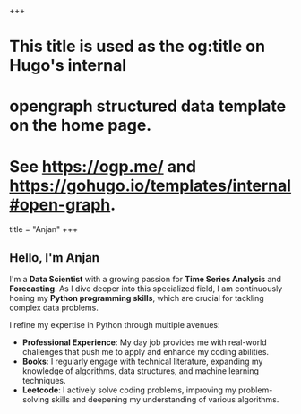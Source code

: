 +++
# This title is used as the og:title on Hugo's internal
# opengraph structured data template on the home page.
# See https://ogp.me/ and https://gohugo.io/templates/internal#open-graph.
title = "Anjan"
+++

## Hello, I'm Anjan

I'm a **Data Scientist** with a growing passion for **Time Series Analysis** and **Forecasting**. 
As I dive deeper into this specialized field, I am continuously honing my **Python programming skills**, which are crucial for tackling complex data problems.

I refine my expertise in Python through multiple avenues:

- **Professional Experience**: My day job provides me with real-world challenges that push me to apply and enhance my coding abilities.
- **Books**: I regularly engage with technical literature, expanding my knowledge of algorithms, data structures, and machine learning techniques.
- **Leetcode**: I actively solve coding problems, improving my problem-solving skills and deepening my understanding of various algorithms.